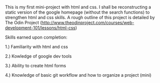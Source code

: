 This is my first mini-project with html and css. I shall be reconstructing a static version of the google homepage (without the search functions) to strengthen html and css skills. A rough outline of this project is detailed by The Odin Project (http://www.theodinproject.com/courses/web-development-101/lessons/html-css) 


Skills earned upon completion:

1.) Familiarity with html and css

2.) Kowledge of google dev tools

3.) Ability to create html forms

4.) Knowledge of basic git workflow and how to organize a project (mini) 
